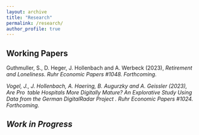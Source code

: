 ```yaml
---
layout: archive
title: "Research"
permalink: /research/
author_profile: true
---
```


## Working Papers
Guthmuller, S., D. Heger, J. Hollenbach and A. Werbeck (2023), <em>Retirement and Loneliness<em>. Ruhr
Economic Papers #1048. Forthcoming.

Vogel, J., J. Hollenbach, A. Haering, B. Augurzky and A. Geissler (2023), <em>Are Pro table Hospitals
More Digitally Mature? An Explorative Study Using Data from the German DigitalRadar Project <em>.
Ruhr Economic Papers #1024. Forthcoming.




## Work in Progress